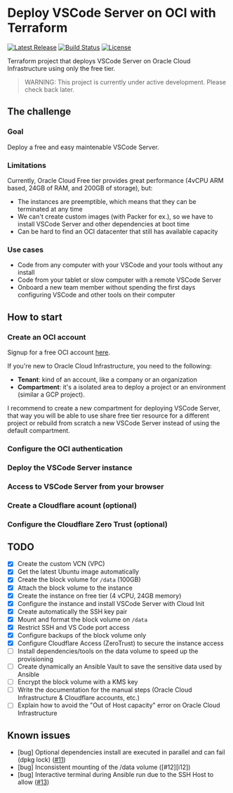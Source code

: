 # Deploy VSCode Server on OCI with Terraform

[![Latest Release][release-badge]][release-url]
[![Build Status][github-badge]][github-url]
[![License][license-badge]][license-url]

Terraform project that deploys VSCode Server on Oracle Cloud Infrastructure using only the free tier.

> WARNING: This project is currently under active development.
> Please check back later.

## The challenge

### Goal

Deploy a free and easy maintenable VSCode Server.

### Limitations

Currently, Oracle Cloud Free tier provides great performance (4vCPU ARM based, 24GB of RAM, and 200GB of storage), but:

* The instances are preemptible, which means that they can be terminated at any time
* We can't create custom images (with Packer for ex.), so we have to install VSCode Server and other dependencies at boot time
* Can be hard to find an OCI datacenter that still has available capacity

### Use cases

* Code from any computer with your VSCode and your tools without any install
* Code from your tablet or slow computer with a remote VSCode Server
* Onboard a new team member without spending the first days configuring VSCode and other tools on their computer

## How to start

### Create an OCI account

Signup for a free OCI account [here][oci-signup-url].

If you're new to Oracle Cloud Infrastructure, you need to the following:

* **Tenant**: kind of an account, like a company or an organization
* **Compartment**: it's a isolated area to deploy a project or an environment (similar a GCP project).

I recommend to create a new compartment for deploying VSCode Server, that way you will be able to use share free tier resource for a different project or rebuild from scratch a new VSCode Server instead of using the default compartment.

### Configure the OCI authentication

### Deploy the VSCode Server instance

### Access to VSCode Server from your browser

### Create a Cloudflare acount (optional)

### Configure the Cloudflare Zero Trust (optional)

## TODO

* [x] Create the custom VCN (VPC)
* [x] Get the latest Ubuntu image automatically
* [x] Create the block volume for `/data` (100GB)
* [x] Attach the block volume to the instance
* [x] Create the instance on free tier (4 vCPU, 24GB memory)
* [x] Configure the instance and install VSCode Server with Cloud Init
* [x] Create automatically the SSH key pair
* [x] Mount and format the block volume on `/data`
* [x] Restrict SSH and VS Code port access
* [x] Configure backups of the block volume only
* [x] Configure Cloudflare Access (ZeroTrust) to secure the instance access
* [ ] Install dependencies/tools on the data volume to speed up the provisioning
* [ ] Create dynamically an Ansible Vault to save the sensitive data used by Ansible
* [ ] Encrypt the block volume with a KMS key
* [ ] Write the documentation for the manual steps (Oracle Cloud Infrastructure & Cloudflare accounts, etc.)
* [ ] Explain how to avoid the "Out of Host capacity" error on Oracle Cloud Infrastructure

## Known issues

* [bug] Optional dependencies install are executed in parallel and can fail (dpkg lock) ([#11][i11])
* [bug] Inconsistent mounting of the /data volume ([#12][i12])
* [bug] Interactive terminal during Ansible run due to the SSH Host to allow ([#13][i13])

[github-badge]: https://github.com/timoa/terraform-oci-vscode-server/workflows/Terraform/badge.svg
[github-url]: https://github.com/timoa/terraform-oci-vscode-server/actions?query=workflow%3ATerraform
[release-badge]: https://img.shields.io/github/release/timoa/terraform-oci-vscode-server.svg
[release-url]: https://github.com/timoa/terraform-oci-vscode-server/releases/latest
[license-badge]: https://img.shields.io/github/license/timoa/terraform-oci-vscode-server.svg
[license-url]: https://github.com/timoa/terraform-oci-vscode-server/blob/main/LICENSE

[oci-signup-url]: https://signup.cloud.oracle.com

[i11]: https://github.com/timoa/terraform-oci-vscode-server/issues/11
[i11]: https://github.com/timoa/terraform-oci-vscode-server/issues/12
[i13]: https://github.com/timoa/terraform-oci-vscode-server/issues/13
